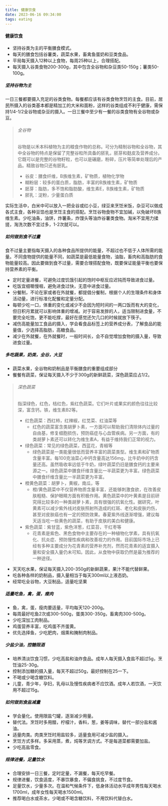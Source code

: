 ```yaml
---
title: 健康饮食
date: 2023-06-16 09:34:00
tags: eating
---
```


#### 健康饮食

+   坚持谷类为主的平衡膳食模式。
+   每天的膳食包括谷薯类，蔬菜水果，畜禽鱼蛋奶和豆类食品。
+   平局每天摄入12种以上食物，每周25种以上，合理搭配。
+   每天摄入谷类食物200-300g，其中包含全谷物和杂豆类50-150g；薯类50-100g。

##### 坚持谷物为主

一日三餐都要摄入充足的谷类食物。每餐都应该有谷类食物烹饪的主食。目前，居民所摄入的谷类基本都是精加工的大米和面粉，这样的谷类组成不利于健康，需保持1/4-1/2全谷物或杂豆的摄入。一日三餐中至少有一餐的谷类食物有全谷物或杂豆。

> ###### 全谷物
>
> 谷物是以禾本科植物为主的粮食作物的总称。可分为精制谷物和全谷物，其中全谷物的特点是保留了完整谷粒所具备的胚乳，胚芽和麸皮及营养成分。它既可以是完整的谷物籽粒，也可以是碾磨，粉碎，压片等简单处理后的产品。精致谷物只还有胚乳。
>
> +   谷皮：膳食纤维，B族维生素，矿物质，植物化学物
> +   糊粉层：较多的蛋白质，脂肪，丰富的B族维生素，矿物质
> +   胚芽：脂肪，多不饱和脂肪酸，维生素E，B族维生素，矿物质
> +   胚乳：淀粉，少量蛋白质

实际生活中，白米中可以放入一把全谷或红小豆，绿豆来烹饪米饭，杂豆可以做成各式主食，各种豆馅也是烹饪主食的搭配。烹饪谷物食物不宜加碱，以免破坏B族维生素。少吃油条，油饼，炸薯条，炸馒头等油炸谷薯类食物。淘米不宜用力揉搓，淘洗次数不宜过多，1-2次就可以。

##### 如何做到食不过量

食不过量主要指每天摄入的各种食品所提供的能量，不超过也不低于人体所需的能量。不同食物提供的能量不同，如蔬菜是最低能量食物，油脂，畜肉和高脂肪的食物能量较高。因此要做到食不过量，需要合理搭配食物，既要保证能量平衡也要保持营养素的平衡。

+   定时定量进餐，可避免过度饥饿引起的饱时中枢反应迟钝而导致进食过量。
+   吃饭宜细嚼慢咽，避免进食过快，无意中进食过量。
+   分餐制，不论在家或者在外就餐，都提倡分餐制，根据个人的生理条件和身体活动量，进行标准化配餐和定量分配。
+   每顿少吃一口，体重的变化或减少不会因为短时间的一两口饭而有大的变化，但日积月累就可以影响体重的增减。对于容易发胖的人，适当限制进食量，不要完全吃饱，更不能吃撑，最好在感觉还欠几口的时候就放下筷子。
+   减伤高能量加工食品的摄入，学会看食品标签上的营养成分表，了解食品的能量值，少选择高脂肪，高糖食品。
+   减少在外就餐，在外就餐时，一般时间长，会不自觉增加食物的摄入量，导致进食过量。

##### 多吃蔬果，奶类，全谷，大豆

+   蔬菜水果，全谷物和奶制品是平衡膳食的重要组成部分
+   餐餐有蔬菜，保证每天摄入不少于300g的新鲜蔬菜，深色蔬菜应占1/2。

> ###### [](#深色蔬菜 "深色蔬菜")深色蔬菜
>
> 指深绿色，红色，桔红色，紫红色蔬菜。它们叶片或果实的颜色往往比较深，富含钙，铁，维生素B2等。
>
> +   红色蔬菜：西红柿，红辣椒，红苋菜、红油菜等
>     +   红色的蔬菜富含类胡萝卜素，一方面可以帮助我们清除体内过量的自由基，修复细胞损伤，预防癌症与心血管疾病。另一方面，有的类胡萝卜素还可以转化为维生素A，有益于维持我们正常的视力。
> +   绿色蔬菜：常见的绿色蔬菜，西蓝花，青椒等
>     +   绿色蔬菜是一类能量很低而营养丰富的蔬菜类型。维生素和矿物质含量丰富。每100克油菜心中钙含量高达156mg，比牛奶中的钙含量还高。虽然吸收率远低于牛奶，绿叶蔬菜仍旧是膳食钙的主要来源之一。绿色蔬菜中膳食纤维含量比一半蔬菜更为丰富。绿色蔬菜中膳食纤维含量比一半蔬菜更为丰富。
> +   橙黄色蔬菜：胡萝卜，黄椒，南瓜，等
>     +   橙/黄色蔬菜中不仅营养物质含量丰富，还能够刺激食欲，在改善皮肤粗糙、保护眼睛方面有积极作用。黄色蔬菜中的叶黄素是目前研究得比较多的一种类胡萝卜素，具有很强的抗氧化性。据研究，叶黄素可以减少紫外线对皮肤照射所造成的红斑、老化和皮肤灼伤，甚至对皮肤癌也有一定的预防效果。春夏紫外线逐渐增强，建议每天适当吃一些黄色的蔬菜，有助于皮肤的美白和健康。
> +   紫色蔬菜：紫甘蓝，紫色洋葱，红菜苔，干红枣等
>     +   花青素是紫色、黑色食物中主要存在的一种植物化学素，具有抗氧化、抗炎症、预防慢性疾病和改善视力的作用。目前国际市场上已经有多种主要成分为花青素的营养补充剂，然而花青素的适宜摄入量和安全摄入量仍未可知。因此，从食物中获取仍然是最为推荐的一种途径。

+   天天吃水果，保证每天摄入200-350g的新鲜蔬果，果汁不能代替鲜果。
+   吃各种各样的奶制品，摄入量相当于每天300ml以上液态奶。
+   经常吃全谷物，大豆制品，适量吃坚果

##### 适量吃鱼，禽，蛋，瘦肉

+   鱼，禽，蛋，瘦肉要适量，平均每天120-200g。
+   每周最好吃鱼2次或300-500g，蛋类300-350g，畜禽肉300-500g。
+   少吃深加工肉制品。
+   鸡蛋营养丰富，吃鸡蛋不齐蛋黄。
+   优先选择鱼，少吃肥肉，烟熏和腌制肉制品。

##### 少盐少油，控糖限酒

+   培养清淡饮食习惯，少吃高盐和油炸食品。成年人每天摄入食盐不超过5g，烹饪油25-30g。
+   控制添加糖的摄入量，每天不超过50g，最好控制在25一下。
+   不喝或少喝含糖饮料。
+   儿童，青少年，孕妇，乳母以及慢性疾病者不应饮酒。成年人若饮酒，一天饮用不超过15g。

##### 如何做到食盐减量

+   学会量化。使用限盐勺罐，逐渐减少用量。
+   替代法。烹饪时多用醋，柠檬汁，香料，葱，姜等调味，替代一部分盐和酱油。
+   适量肉类。肉类烹饪时用盐较多，适量食用可减少盐的摄入。
+   烹饪方式多样。多采用蒸，煮，炖等烹调方式。不是每道菜都需要加盐。
+   少吃高盐零食。

##### 规律进餐，足量饮水

+   合理安排一日三餐，定时定量，不漏餐，每天吃早餐。
+   规律进餐，饮食适度，不暴饮暴食，不偏食挑食，不过度节食。
+   足量饮水，少量多次。在温和气候条件下，低身体活动水平成年男性每天喝水1700ml，成年女性每天喝水1500ml。
+   推荐喝白水或茶水，少喝或不喝含糖饮料，不用饮料代替白水。

